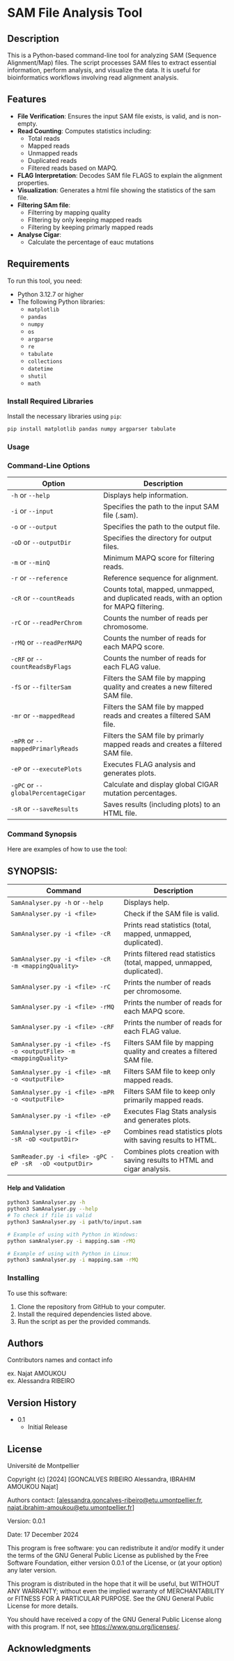 
# SAM File Analysis Tool

## Description
This is a Python-based command-line tool for analyzing SAM (Sequence Alignment/Map) files. The script processes SAM files to extract essential information, perform analysis, and visualize the data. It is useful for bioinformatics workflows involving read alignment analysis.

## Features
- **File Verification**: Ensures the input SAM file exists, is valid, and is non-empty.
- **Read Counting**: Computes statistics including:
  - Total reads
  - Mapped reads
  - Unmapped reads
  - Duplicated reads
  - Filtered reads based on MAPQ.
- **FLAG Interpretation**: Decodes SAM file FLAGS to explain the alignment properties.
- **Visualization**: Generates a html file showing the statistics of the sam file.
- **Filtering SAm file**:
    - Filterring by mapping quality
    - FIltering by only keeping mapped reads
    - Filtering by keeping primarly mapped reads
- **Analyse Cigar**:
    - Calculate the percentage of eauc mutations
    
  

## Requirements
To run this tool, you need:
- Python 3.12.7 or higher
- The following Python libraries:
  - `matplotlib`
  - `pandas`
  - `numpy`
  - `os`
  - `argparse`
  - `re`
  - `tabulate`
  - `collections`
  - `datetime`
  - `shutil`
  - `math`

### Install Required Libraries
Install the necessary libraries using `pip`:

```bash
pip install matplotlib pandas numpy argparser tabulate
```

### Usage



### Command-Line Options
| Option                  | Description                                                                                 |
|-------------------------|---------------------------------------------------------------------------------------------|
| `-h` or `--help`        | Displays help information.                                                                  |
| `-i` or `--input`       | Specifies the path to the input SAM file (.sam).                                            |
| `-o` or `--output`      | Specifies the path to the output file.                                                      |
|`-oD` or `--outputDir`    | Specifies the directory for output files.
| `-m` or `--minQ`       | Minimum MAPQ score for filtering reads.                                          |
| `-r` or `--reference`       | Reference sequence for alignment.                                           |
| `-cR` or `--countReads` | Counts total, mapped, unmapped, and duplicated reads, with an option for MAPQ filtering.    |
| `-rC` or `--readPerChrom` | Counts the number of reads per chromosome.                                                |
| `-rMQ` or `--readPerMAPQ` | Counts the number of reads for each MAPQ score.                                            |
| `-cRF` or `--countReadsByFlags` | Counts the number of reads for each FLAG value.                                      |                             |
| `-fS` or `--filterSam`  | Filters the SAM file by mapping quality and creates a new filtered SAM file.                |
| `-mr` or `--mappedRead` | Filters the SAM file by mapped reads and creates a filtered SAM file.                       |
| `-mPR` or `--mappedPrimarlyReads` | Filters the SAM file by primarly  mapped reads and creates a filtered SAM file.                       |
| `-eP` or `--executePlots` | Executes FLAG analysis and generates plots.                                           |
| `-gPC` or `--globalPercentageCigar `| Calculate and display global CIGAR mutation percentages.                                          |
| `-sR`  or `--saveResults` |  Saves results (including plots) to an HTML file.                                        |

### Command Synopsis
Here are examples of how to use the tool:

## SYNOPSIS:
| Command                                                       | Description                                                                                     |
|---------------------------------------------------------------|-------------------------------------------------------------------------------------------------|
| `SamAnalyser.py -h` or `--help`                               | Displays help.                                                                                 |
| `SamAnalyser.py -i <file>`                                    | Check if the SAM file is valid.                                                                |
| `SamAnalyser.py -i <file> -cR`                                | Prints read statistics (total, mapped, unmapped, duplicated).                                  |
| `SamAnalyser.py -i <file> -cR -m <mappingQuality>`            | Prints filtered read statistics (total, mapped, unmapped, duplicated).                         |
| `SamAnalyser.py -i <file> -rC`                                | Prints the number of reads per chromosome.                                                     |
| `SamAnalyser.py -i <file> -rMQ`                               | Prints the number of reads for each MAPQ score.                                                |
| `SamAnalyser.py -i <file> -cRF`                               | Prints the number of reads for each FLAG value.                                                |
| `SamAnalyser.py -i <file> -fS -o <outputFile> -m <mappingQuality>` | Filters SAM file by mapping quality and creates a filtered SAM file.                           |
| `SamAnalyser.py -i <file> -mR -o <outputFile>`                | Filters SAM file to keep only mapped reads.                                                    |
| `SamAnalyser.py -i <file> -mPR -o <outputFile>`               | Filters SAM file to keep only primarily mapped reads.                                          |
| `SamAnalyser.py -i <file> -eP`                                | Executes Flag Stats analysis and generates plots.                                              |                            |
| `SamAnalyser.py -i <file> -eP -sR -oD <outputDir> `                             | Combines read statistics plots with saving results to HTML.                             |
| ` SamReader.py -i <file> -gPC -eP -sR  -oD <outputDir> `       |   Combines plots creation with saving results to HTML and cigar analysis.                    |



#### Help and Validation
```bash
python3 SamAnalyser.py -h
python3 SamAnalyser.py --help
# To check if file is valid
python3 SamAnalyser.py -i path/to/input.sam

# Example of using with Python in Windows: 
python samAnalyser.py -i mapping.sam -rMQ

# Example of using with Python in Linux: 
python3 samAnalyser.py -i mapping.sam -rMQ
```
  

  



### Installing
To use this software:

1. Clone the repository from GitHub to your computer.
2. Install the required dependencies listed above.
3. Run the script as per the provided commands.







## Authors

Contributors names and contact info

ex. Najat AMOUKOU  
ex. Alessandra RIBEIRO

## Version History

* 0.1
    * Initial Release

## License

Université de Montpellier

Copyright (c) [2024] [GONCALVES RIBEIRO Alessandra, IBRAHIM AMOUKOU Najat]

Authors contact: [alessandra.goncalves-ribeiro@etu.umontpellier.fr, najat.ibrahim-amoukou@etu.umontpellier.fr]

Version: 0.0.1

Date: 17 December 2024

This program is free software: you can redistribute it and/or modify it under the terms of the GNU General Public License as published by the Free Software Foundation, either version 0.0.1 of the License, or (at your option) any later version. 

This program is distributed in the hope that it will be useful, but WITHOUT ANY WARRANTY; without even the implied warranty of MERCHANTABILITY or FITNESS FOR A PARTICULAR PURPOSE. See the GNU General Public License for more details. 

You should have received a copy of the GNU General Public License along with this program. If not, see <https://www.gnu.org/licenses/>.


## Acknowledgments


